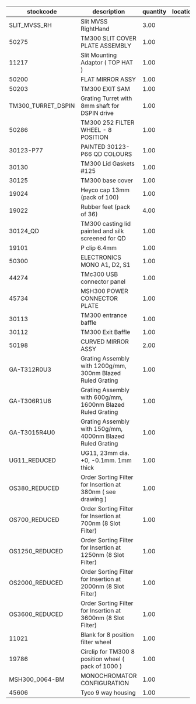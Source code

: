 |stockcode|description|quantity|location|
|---------|-----------|--------|--------|
|SLIT_MVSS_RH|Slit MVSS RightHand|3.00||
|50275|TM300 SLIT COVER PLATE ASSEMBLY|1.00||
|11217|Slit Mounting Adaptor ( TOP HAT )|1.00||
|50200|FLAT MIRROR ASSY|1.00||
|50203|TM300 EXIT SAM|1.00||
|TM300_TURRET_DSPIN|Grating Turret with 8mm shaft for DSPIN drive|1.00||
|50286|TM300 252 FILTER WHEEL - 8 POSITION|1.00||
|30123-P77|PAINTED 30123-P66 QD COLOURS|1.00||
|30130|TM300 Lid Gaskets #125|1.00||
|30125|TM300 base cover|1.00||
|19024|Heyco cap 13mm (pack of 100)|1.00||
|19022|Rubber feet (pack of 36)|4.00||
|30124_QD|TM300 casting lid painted and silk screened for QD|1.00||
|19101|P clip 6.4mm|1.00||
|50300|ELECTRONICS MONO A1, D2, S1|1.00||
|44274|TMc300 USB connector panel|1.00||
|45734|MSH300 POWER CONNECTOR PLATE|1.00||
|30113|TM300 entrance baffle|1.00||
|30112|TM300 Exit Baffle|1.00||
|50198|CURVED MIRROR ASSY|2.00||
|GA-T312R0U3|Grating Assembly with 1200g/mm, 300nm Blazed Ruled Grating|1.00||
|GA-T306R1U6|Grating Assembly with 600g/mm, 1600nm Blazed Ruled Grating|1.00||
|GA-T3015R4U0|Grating Assembly with 150g/mm, 4000nm Blazed Ruled Grating|1.00||
|UG11_REDUCED|UG11, 23mm dia. +0, -0.1mm. 1mm thick|1.00||
|OS380_REDUCED|Order Sorting Filter for Insertion at 380nm ( see drawing )|1.00||
|OS700_REDUCED|Order Sorting Filter for Insertion at 700nm (8 Slot Filter)|1.00||
|OS1250_REDUCED|Order Sorting Filter for Insertion at 1250nm (8 Slot Filter)|1.00||
|OS2000_REDUCED|Order Sorting Filter for Insertion at 2000nm (8 Slot Filter)|1.00||
|OS3600_REDUCED|Order Sorting Filter for Insertion at 3600nm (8 Slot Filter)|1.00||
|11021|Blank for 8 position filter wheel|1.00||
|19786|Circlip for TM300 8 position wheel ( pack of 1000 )|1.00||
|MSH300_0064-BM|MONOCHROMATOR CONFIGURATION|1.00||
|45606|Tyco 9 way housing|1.00||
